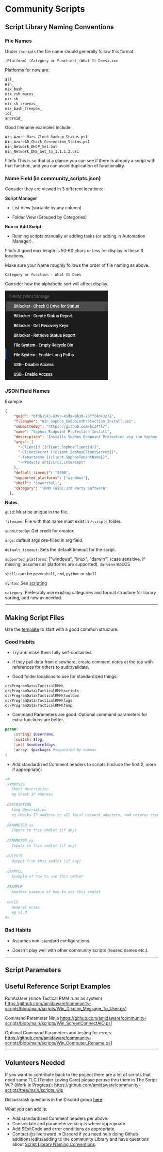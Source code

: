 # Community Scripts

## Script Library Naming Conventions

### File Names

Under `/scripts` the file name should generally follow this format:

```text
(Platform)_(Category or Function)_(What It Does).xxx
```

Platforms for now are:

```text
all_
Win_
nix_bash_
nix_zsh_macos_
nix_sh_
nix_sh_truenas_
nix_bash_freepbx_
ios_
android_
```

Good filename examples include:

```text
Win_Azure_Mars_Cloud_Backup_Status.ps1
Win_AzureAD_Check_Connection_Status.ps1
Win_Network_DHCP_Set.bat
Win_Network_DNS_Set_to_1.1.1.2.ps1
```

!!!info
    This is so that at a glance you can see if there is already a script with that function, and you can avoid duplication of functionality.

### Name Field (in community_scripts.json)

Consider they are viewed in 3 different locations:

**Script Manager**

- List View (sortable by any column)

- Folder View (Grouped by Categories)

**Run or Add Script**

- Running scripts manually or adding tasks (or adding in Automation Manager).

!!!info
    A good max length is 50-60 chars or less for display in these 3 locations.

Make sure your Name roughly follows the order of file naming as above.

```text
Category or Function - What It Does
```

 Consider how the alphabetic sort will affect display.

![json_name_examples](images/community_scripts_name_field_example1.png)

### JSON Field Names

Example

```json
{
    "guid": "bfd61545-839b-45da-8b3d-75ffc4d43272",
    "filename": "Win_Sophos_EndpointProtection_Install.ps1",
    "submittedBy": "https://github.com/bc24fl/",
    "name": "Sophos Endpoint Protection Install",
    "description": "Installs Sophos Endpoint Protection via the Sophos API.  Products include Antivirus, InterceptX, MDR, Device Encryption.  The script requires API credentials, Custom Fields, and Arguments passed to script.  See script comments for details",
    "args": [
      "-ClientId {{client.SophosClientId}}",
      "-ClientSecret {{client.SophosClientSecret}}",
      "-TenantName {{client.SophosTenantName}}",
      "-Products antivirus,intercept"
    ],
    "default_timeout": "3600",
    "supported_platforms": ["windows"],
    "shell": "powershell",
    "category": "TRMM (Win):3rd Party Software"
  },
```

**Notes**

`guid`: Must be unique in the file.

`filename`: File with that name must exist in `/scripts` folder.

`submittedBy`: Get credit for creator.

`args`: default args pre-filled in arg field.

`default_timeout`: Sets the default timeout for the script.

`supported_platforms`: ["windows", "linux", "darwin"] (case sensitive, if missing, assumes all platforms are supported). `darwin`=macOS

`shell`: can be `powershell`, `cmd`, `python` or `shell`

`syntax`: See [scripting](functions/scripting.md#)

`category`: Preferably use existing categories and format structure for library sorting, add new as needed.

*****

## Making Script Files

Use the [template](https://github.com/amidaware/community-scripts/blob/main/scripts_staging/Win_Template.ps1) to start with a good common structure.

### Good Habits

- Try and make them fully self-contained.

- If they pull data from elsewhere, create comment notes at the top with references for others to audit/validate.

- Good folder locations to use for standardized things:

```text
c:\ProgramData\TacticalRMM\
c:\ProgramData\TacticalRMM\scripts
c:\ProgramData\TacticalRMM\toolbox
c:\ProgramData\TacticalRMM\logs
c:\ProgramData\TacticalRMM\temp
```

- Command Parameters are good. Optional command parameters for extra functions are better.

```powershell
param(
    [string] $Username,
    [switch] $log,
    [int] $numberofdays,
    [array] $packages #separated by commas
)

```

- Add standardized Comment headers to scripts (include the first 2, more if appropriate):

```powershell
<#
.SYNOPSIS
   Short description
   eg Check IP address

.DESCRIPTION
   Long description
   eg Checks IP address on all local network adapters, and returns results

.PARAMETER xx
   Inputs to this cmdlet (if any)

.PARAMETER yy
   Inputs to this cmdlet (if any)

.OUTPUTS
   Output from this cmdlet (if any)

.EXAMPLE
   Example of how to use this cmdlet

.EXAMPLE
   Another example of how to use this cmdlet

.NOTES
   General notes
   eg v1.0
#>
```

### Bad Habits

- Assumes non-standard configurations.

- Doesn't play well with other community scripts (reused names etc.).

*****

## Script Parameters



## Useful Reference Script Examples

RunAsUser (since Tactical RMM runs as system)
<https://github.com/amidaware/community-scripts/blob/main/scripts/Win_Display_Message_To_User.ps1>

Command Parameter Ninja
<https://github.com/amidaware/community-scripts/blob/main/scripts/Win_ScreenConnectAIO.ps1>

Optional Command Parameters and testing for errors
<https://github.com/amidaware/community-scripts/blob/main/scripts/Win_Computer_Rename.ps1>

*****

## Volunteers Needed

If you want to contribute back to the project there are a lot of scripts that need some TLC (Tender Loving Care) please peruse thru them in The Script WIP (Work In Progress): <https://github.com/amidaware/community-scripts/tree/main/scripts_wip>

Discuss/ask questions in the Discord group [here](https://discord.com/channels/736478043522072608/744281869499105290).

What you can add is:

- Add standardized Comment headers per above.
- Consolidate and parameterize scripts where appropriate.
- Add $ExitCode and error conditions as appropriate.
- Contact @silversword in Discord if you need help doing Github additions/edits/adding to the community Library and have questions about [Script Library Naming Conventions](#script-library-naming-conventions).
